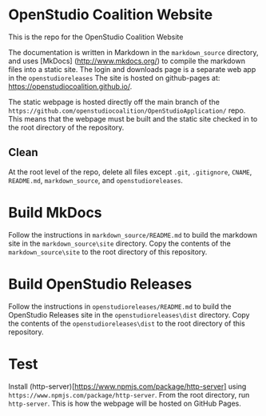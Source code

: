 # OpenStudio Coalition Website

This is the repo for the OpenStudio Coalition Website

The documentation is written in Markdown in the `markdown_source` directory, and uses [MkDocs] (http://www.mkdocs.org/) to compile the markdown files into a static site.  The login and downloads page is a separate web app in the `openstudioreleases`  The site is hosted on github-pages at: https://openstudiocoalition.github.io/.

The static webpage is hosted directly off the main branch of the `https://github.com/openstudiocoalition/OpenStudioApplication/` repo.  This means that the webpage must be built and the static site checked in to the root directory of the repository.

## Clean
At the root level of the repo, delete all files except `.git`, `.gitignore`, `CNAME`, `README.md`, `markdown_source`, and `openstudioreleases`.

# Build MkDocs
Follow the instructions in `markdown_source/README.md` to build the markdown site in the `markdown_source\site` directory.  Copy the contents of the `markdown_source\site` to the root directory of this repository.

# Build OpenStudio Releases
Follow the instructions in `openstudioreleases/README.md` to build the OpenStudio Releases site in the `openstudioreleases\dist` directory.  Copy the contents of the `openstudioreleases\dist` to the root directory of this repository.

# Test
Install (http-server)[https://www.npmjs.com/package/http-server] using `https://www.npmjs.com/package/http-server`.  From the root directory, run `http-server`.  This is how the webpage will be hosted on GitHub Pages.